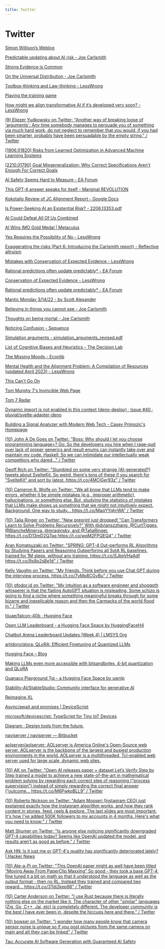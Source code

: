 ```yaml
---
title: Twitter
---
```


# Twitter

[Simon Willison’s Weblog](https://simonwillison.net/)

[Predictable updating about AI risk - Joe Carlsmith](https://joecarlsmith.com/2023/05/08/predictable-updating-about-ai-risk)

[Strong Evidence is Common](https://markxu.com/strong-evidence)

[On the Universal Distribution - Joe Carlsmith](https://joecarlsmith.com/2021/10/29/on-the-universal-distribution#i-the-universal-distribution)

[Toolbox-thinking and Law-thinking - LessWrong](https://www.lesswrong.com/posts/CPP2uLcaywEokFKQG/toolbox-thinking-and-law-thinking)

[Playing the training game](https://www.planned-obsolescence.org/the-training-game/)

[How might we align transformative AI if it’s developed very soon? - LessWrong](https://www.lesswrong.com/posts/rCJQAkPTEypGjSJ8X/how-might-we-align-transformative-ai-if-it-s-developed-very#Testing_and_threat_assessment)

[(9) Eliezer Yudkowsky on Twitter: "Another way of breaking loose of 'arguments': Any time somebody manages to persuade you of something via much hard work, do not neglect to remember that you would, if you had been smarter, probably have been persuadable by the empty string." / Twitter](https://twitter.com/ESYudkowsky/status/1500863629490544645)

[[1906.01820] Risks from Learned Optimization in Advanced Machine Learning Systems](https://arxiv.org/abs/1906.01820)

[[2210.01790] Goal Misgeneralization: Why Correct Specifications Aren't Enough For Correct Goals](https://arxiv.org/abs/2210.01790)

[AI Safety Seems Hard to Measure - EA Forum](https://forum.effectivealtruism.org/posts/NbiHKTN5QhFFfjjm5/ai-safety-seems-hard-to-measure#_2__The_King_Lear_problem__how_do_you_test_what_will_happen_when_it_s_no_longer_a_test_)

[This GPT-4 answer speaks for itself - Marginal REVOLUTION](https://marginalrevolution.com/marginalrevolution/2023/04/this-gpt-4-answer-speaks-for-itself.html)

[Kokotajlo Review of JC Alignment Report - Google Docs](https://docs.google.com/document/d/1GwT7AS_PWpglWWrVrpiMqeKiJ_E2VgAUIG5tTdVhVeM/edit#heading=h.e9o5m3fab0ua)

[Is Power-Seeking AI an Existential Risk? - 2206.13353.pdf](https://arxiv.org/pdf/2206.13353.pdf)

[AI Could Defeat All Of Us Combined](https://www.cold-takes.com/ai-could-defeat-all-of-us-combined/)

[AI Wins IMO Gold Medal | Metaculus](https://www.metaculus.com/questions/6728/ai-wins-imo-gold-medal/)

[Yes Requires the Possibility of No - LessWrong](https://www.lesswrong.com/posts/G5TwJ9BGxcgh5DsmQ/yes-requires-the-possibility-of-no)

[Exaggerating the risks (Part 6: Introducing the Carlsmith report) - Reflective altruism](https://ineffectivealtruismblog.com/2023/04/08/exaggerating-risks-carlsmith-report/)

[Mistakes with Conservation of Expected Evidence - LessWrong](https://www.lesswrong.com/posts/zTfSXQracE7TW8x4w/mistakes-with-conservation-of-expected-evidence)

[Rational predictions often update predictably* - EA Forum](https://forum.effectivealtruism.org/posts/Lto9awEYPQNu9wkdi/rational-predictions-often-update-predictably)

[Conservation of Expected Evidence - LessWrong](https://www.lesswrong.com/posts/jiBFC7DcCrZjGmZnJ/conservation-of-expected-evidence)

[Rational predictions often update predictably* - EA Forum](https://forum.effectivealtruism.org/posts/Lto9awEYPQNu9wkdi/rational-predictions-often-update-predictably#fn6am2fn0yyve)

[Mantic Monday 3/14/22 - by Scott Alexander](https://astralcodexten.substack.com/p/mantic-monday-31422)

[Believing in things you cannot see - Joe Carlsmith](https://joecarlsmith.com/2021/01/31/believing-in-things-you-cannot-see)

[Thoughts on being mortal - Joe Carlsmith](https://joecarlsmith.com/2020/12/06/thoughts-on-being-mortal#iii)

[Noticing Confusion - Sequence](https://www.readthesequences.com/Noticing-Confusion-Sequence)

[Simulation arguments - simulation_arguments_revised.pdf](https://jc.gatspress.com/pdf/simulation_arguments_revised.pdf)

[List of Cognitive Biases and Heuristics - The Decision Lab](https://thedecisionlab.com/biases)

[The Missing Moods - Econlib](https://www.econlib.org/archives/2016/01/the_invisible_t.html)

[Mental Health and the Alignment Problem: A Compilation of Resources (updated April 2023) - LessWrong](https://www.lesswrong.com/posts/pLLeGA7aGaJpgCkof/mental-health-and-the-alignment-problem-a-compilation-of)

[This Can't Go On](https://www.cold-takes.com/this-cant-go-on/)

[Tom Murphy 7's Invincible Web Page](http://tom7.org/)

[Tom 7 Radar](http://radar.spacebar.org/)

[Dynamic import is not enabled in this context (deno-deploy) · Issue #40 · pluvial/svelte-adapter-deno](https://github.com/pluvial/svelte-adapter-deno/issues/40)

[Building a Signal Analyzer with Modern Web Tech - Casey Primozic's Homepage](https://cprimozic.net/blog/building-a-signal-analyzer-with-modern-web-tech/)

[(10) John A De Goes on Twitter: "Boss: Why should I let you choose programming language&gt;? Go: So the developers you hire when I rage-quit over lack of proper generics and result enums can instantly take over and maintain my code. Haskell: So we can intimidate our intellectually weak competitors who dared…" / Twitter](https://twitter.com/jdegoes/status/1662099523538132997)

[Geoff Rich on Twitter: "Stumbled on some very strange (AI-generated?) tweets about SvelteKit. So weird, there's tons of these if you search for "SvelteKit" and sort by latest. https://t.co/4MCIGer93z" / Twitter](https://twitter.com/geoffrich_/status/1662128929988304896)

[(10) Cameron R. Wolfe on Twitter: "We all know that LLMs tend to make errors, whether it be simple mistakes (e.g., improper arithmetic), hallucinations, or something else. But, studying the statistics of mistakes that LLMs make shows us something that we might not intuitively expect. Background: One way to study… https://t.co/MaqYYqhrWA" / Twitter](https://twitter.com/cwolferesearch/status/1661837922671140897)

[(10) Talia Ringer on Twitter: "New preprint just dropped! "Can Transformers Learn to Solve Problems Recursively?" With @dylanszzhang, @CurtTigges, @BlancheMinerva, @mraginsky, and @TaliaRinger. https://t.co/D13mD2Q7aq https://t.co/wqM2FPQEQ4" / Twitter](https://twitter.com/TaliaRinger/status/1661786081249964050)

[Aran Komatsuzaki on Twitter: "SPRING: GPT-4 Out-performs RL Algorithms by Studying Papers and Reasoning Outperforms all SotA RL baselines, trained for 1M steps, without any training. https://t.co/SJbnVHaAdf https://t.co/9s8p2sBe1d" / Twitter](https://twitter.com/arankomatsuzaki/status/1661909042007031809)

[Kelly Vaughn on Twitter: "My friends. Think before you use Chat GPT during the interview process. https://t.co/7yMp8CGyBu" / Twitter](https://twitter.com/kvlly/status/1661545252027609090)

[(10) gfodor.id on Twitter: "My intuition as a software engineer and shoggoth whisperer is that the flailing AutoGPT situation is misleading. Some schizo is going to find a niche where something meaningful breaks through for some bizarre and inexplicable reason and then the Carmacks of the world flood in." / Twitter](https://twitter.com/gfodor/status/1661746251187261447)

[tiiuae/falcon-40b · Hugging Face](https://huggingface.co/tiiuae/falcon-40b)

[Open LLM Leaderboard - a Hugging Face Space by HuggingFaceH4](https://huggingface.co/spaces/HuggingFaceH4/open_llm_leaderboard)

[Chatbot Arena Leaderboard Updates (Week 4) | LMSYS Org](https://lmsys.org/blog/2023-05-25-leaderboard/)

[artidoro/qlora: QLoRA: Efficient Finetuning of Quantized LLMs](https://github.com/artidoro/qlora)

[Hugging Face – Blog](https://huggingface.co/blog)

[Making LLMs even more accessible with bitsandbytes, 4-bit quantization and QLoRA](https://huggingface.co/blog/4bit-transformers-bitsandbytes)

[Guanaco Playground Tgi - a Hugging Face Space by uwnlp](https://huggingface.co/spaces/uwnlp/guanaco-playground-tgi)

[Stability-AI/StableStudio: Community interface for generative AI](https://github.com/Stability-AI/StableStudio)

[Reimagine XL](https://clipdrop.co/stable-diffusion-reimagine?utm_source=website&utm_medium=blog&utm_campaign=Clipdrop+reimagine+xl)

[Async/await and promises | DeviceScript](https://microsoft.github.io/devicescript/language/async)

[microsoft/devicescript: TypeScript for Tiny IoT Devices](https://github.com/microsoft/devicescript/tree/main)

[Diagram · Design tools from the future.](https://diagram.com/)

[naviserver / naviserver — Bitbucket](https://bitbucket.org/naviserver/naviserver/src/main/)

[aolserver/aolserver: AOLserver is America Online's Open-Source web server. AOLserver is the backbone of the largest and busiest production environments in the world. AOLserver is a multithreaded, Tcl-enabled web server used for large scale, dynamic web sites.](https://github.com/AOLserver/AOLserver)

[(10) AK on Twitter: "Open AI releases paper + dataset Let’s Verify Step by Step trained a model to achieve a new state-of-the-art in mathematical problem solving by rewarding each correct step of reasoning (“process supervision”) instead of simply rewarding the correct final answer (“outcome… https://t.co/M6PwkqBLL9" / Twitter](https://twitter.com/_akhaliq/status/1663981726647894027)

[(10) Roberto Nickson on Twitter: "Adam Mosseri (Instagram CEO) just explained exactly how the Instagram algorithm works, and how they rank content in stories, feed, reels &amp; explore. The last slides are most important. It's how I've added 500K followers to my accounts in 4 months. Here's what you need to know:" / Twitter](https://twitter.com/rpnickson/status/1663967264192987137)

[Matt Shumer on Twitter: "Is anyone else noticing significantly downgraded GPT-4 capabilities today? Seems like OpenAI updated the model, and results aren’t as good as before." / Twitter](https://twitter.com/mattshumer_/status/1663744527448829954)

[Ask HN: Is it just me or GPT-4's quality has significantly deteriorated lately? | Hacker News](https://news.ycombinator.com/item?id=36134249)

[(10) Ate-a-Pi on Twitter: "This OpenAI paper might as well have been titled “Moving Away From PaperClip Maxxing” So good - they took a base GPT-4, fine tuned it a bit on math so that it understood the language as well as the output format - then no RL. Instead they trained and compared two reward… https://t.co/3Tdi2kep98" / Twitter](https://twitter.com/8teAPi/status/1664123104074022917)

[(10) Carter Anderson on Twitter: "I use Rust because there is literally nothing else on the market like it. The character of other "similar" languages (Zig, Go, C++, Jai, etc) is completely different. The developer community is the best I have ever been in, despite the hiccups here and there." / Twitter](https://twitter.com/cart_cart/status/1664064410086780931)

[(10) bowser on Twitter: "i wonder how many people know that camera sensor noise is unique so if you post pictures from the same camera on main and alt they can be linked" / Twitter](https://twitter.com/browserdotsys/status/1664070479760482304)

[Tau: Accurate AI Software Generation with Guaranteed AI Safety](https://tau.net/)
